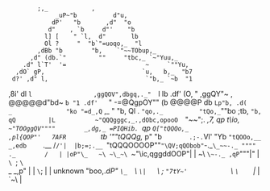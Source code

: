             ;,_            ,
                 _uP~"b          d"u,
                dP'   "b       ,d"  "o
               d"    , `b     d"'    "b
              l] [    " `l,  d"       lb
              Ol ?     "  "b`"=uoqo,_  "l
            ,dBb "b        "b,    `"~~TObup,_
          ,d" (db.`"         ""     "tbc,_ `~"Yuu,_
        .d" l`T'  '=                      ~     `""Yu,
      ,dO` gP,                           `u,   b,_  "b7
     d?' ,d" l,                           `"b,_ `~b  "1
   ,8i' dl   `l                 ,ggQOV",dbgq,._"  `l  lb
  .df' (O,    "             ,ggQY"~  , @@@@@d"bd~  `b "1
 .df'   `"           -=@QgpOY""     (b  @@@@P db    `Lp"b,
.d(                  _               "ko "=d_,Q`  ,_  "  "b,
Ql         .         `"qo,._          "tQo,_`""bo ;tb,    `"b,
qQ         |L           ~"QQQgggc,_.,dObc,opooO  `"~~";.   __,7,
qp         t\io,_           `~"TOOggQV""""        _,dg,_ =PIQHib.
`qp        `Q["tQQQo,_                          ,pl{QOP"'   7AFR`
  `         `tb  '""tQQQg,_             p" "b   `       .;-.`Vl'
             "Yb      `"tQOOo,__    _,edb    ` .__   /`/'|  |b;=;.__
                           `"tQQQOOOOP""`"\QV;qQObob"`-._`\_~~-._
                                """"    ._        /   | |oP"\_   ~\ ~\_~\
                                        `~"\ic,qggddOOP"|  |  ~\   `\~-._
                                          ,qP`"""|"   | `\ `;   `\   `\
                               _        _,p"     |    |   `\`;    |    |
       unknown                 "boo,._dP"       `\_  `\    `\|   `\   ;
                                 `"7tY~'            `\  `\    `|_   |
                                                      `~\  |